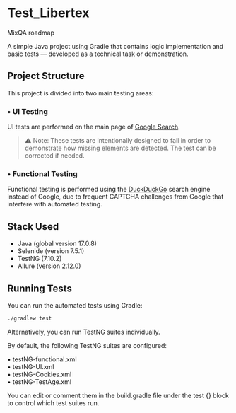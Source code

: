 # Test_Libertex
MixQA roadmap

A simple Java project using Gradle that contains logic implementation and basic tests — developed as a technical task or demonstration.

## Project Structure

This project is divided into two main testing areas:

### • UI Testing
UI tests are performed on the main page of [Google Search](https://www.google.com).
> ⚠️ Note: These tests are intentionally designed to fail in order to demonstrate how missing elements are detected. The test can be corrected if needed.

### • Functional Testing
Functional testing is performed using the [DuckDuckGo](https://duckduckgo.com) search engine instead of Google, due to frequent CAPTCHA challenges from Google that interfere with automated testing.

## Stack Used

- Java (global version 17.0.8)
- Selenide (version 7.5.1)
- TestNG (7.10.2)
- Allure (version 2.12.0)

## Running Tests

You can run the automated tests using Gradle:
```bash
./gradlew test
```
Alternatively, you can run TestNG suites individually.

By default, the following TestNG suites are configured:

• testNG-functional.xml  
• testNG-UI.xml  
• testNG-Cookies.xml  
• testNG-TestAge.xml

You can edit or comment them in the build.gradle file under the test {} block to control which test suites run.
